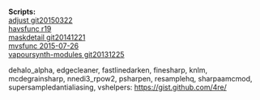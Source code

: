 **Scripts:**<br>
[adjust git20150322](https://github.com/dubhater/vapoursynth-adjust)<br>
[havsfunc r19](http://forum.doom9.org/showthread.php?t=166582)<br>
[maskdetail git20141221](https://github.com/MonoS/VS-MaskDetail)<br>
[mvsfunc 2015-07-26](https://github.com/HomeOfVapourSynthEvolution/mvsfunc)<br>
[vapoursynth-modules git20131225](https://github.com/4re/vapoursynth-modules)<br>

dehalo_alpha, edgecleaner, fastlinedarken, finesharp, knlm, mcdegrainsharp, nnedi3_rpow2,
psharpen, resamplehq, sharpaamcmod, supersampledantialiasing, vshelpers: https://gist.github.com/4re/
